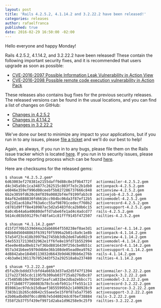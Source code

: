 ```yaml
---
layout: post
title: 'Rails 4.2.5.2, 4.1.14.2 and 3.2.22.2 have been released!'
categories: releases
author: rafaelfranca
published: true
date: 2016-02-29 16:50:00 -02:00
---
```

Hello everyone and happy Monday!

Rails  4.2.5.2, 4.1.14.2, and 3.2.22.2 have been released! These contain the following important security fixes, and it
is recommended that users upgrade as soon as possible:

* [CVE-2016-2097 Possible Information Leak Vulnerability in Action View](https://groups.google.com/d/msg/rubyonrails-security/ddY6HgqB2z4/we0RasMZIAAJ)
* [CVE-2016-2098 Possible remote code execution vulnerability in Action Pack](https://groups.google.com/d/msg/rubyonrails-security/ly-IH-fxr_Q/WLoOhcMZIAAJ)

These releases also contains bug fixes for the previous security releases. The released versions
can be found in the usual locations, and you can find a list of changes on GitHub:

* [Changes in 4.2.5.2](https://github.com/rails/rails/compare/v4.2.5.1...v4.2.5.2)
* [Changes in 4.1.14.2](https://github.com/rails/rails/compare/v4.1.14.1...v4.1.14.2)
* [Changes in 3.2.22.2](https://github.com/rails/rails/compare/v3.2.22.1...v3.2.22.2)

We've done our best to minimize any impact to your applications, but if you run in to any issues, please
[file a ticket](https://github.com/rails/rails/issues/) and we'll do our best to help!

Again, as always, if you run in to any bugs, please file them on the Rails issue tracker which is located [here](https://github.com/rails/rails/issues/).
If you run in to security issues, please follow the reporting process which can be found [here](http://rubyonrails.org/security/).

Here are checksums for the released gems:

```
$ shasum *4.2.5.2.gem*
6d63003ef278381e2155daff9d88c0e3f9b4772f  actionmailer-4.2.5.2.gem
d4c345a50c1ca34877c262515c803f7e3c2b1db0  actionpack-4.2.5.2.gem
e6046e359ef996d08ceebf5b827286737666c848  actionview-4.2.5.2.gem
6b2e3059fd620c84f039a9882bf4ef9199fab3c0  activejob-4.2.5.2.gem
84af62e888830fd6616cc984bc06da3f87ef12b5  activemodel-4.2.5.2.gem
9e22d1ac610a7f63a6cc55af98701cedecf760b2  activerecord-4.2.5.2.gem
c8781d9fff8e410987ac5d2a5483fdca2b0b6c15  activesupport-4.2.5.2.gem
0a0c4b44a6a40680deffd7abe6fe1ad4c4adcd77  rails-4.2.5.2.gem
5614cd03b5912f9cf48fa41c81fff9145f472507  railties-4.2.5.2.gem
```

```
$ shasum *4.1.14.2.gem*
d15f2f70b1539d44a2dab6864f550238ef0ae3d1  actionmailer-4.1.14.2.gem
04bb0456048863f6391f0f5996a2b01c8a9c1e8b  actionpack-4.1.14.2.gem
57a54f23c418b39979a2745bb3db2de67a6d02c9  actionview-4.1.14.2.gem
54e553172130d32962e1ff6fe8e19fd71b552994  activemodel-4.1.14.2.gem
45ee0e48ad0eb17ef36bd8816439f256cbe0b51c  activerecord-4.1.14.2.gem
957a341b6ee5970d4b6e36b108de05ead0ea9762  activesupport-4.1.14.2.gem
4d8842abe184b0113032d6643b9d4639bb6e276b  rails-4.1.14.2.gem
c4b3a0e130117b70524d3f52a292518a8a237480  railties-4.1.14.2.gem
```

```
$ shasum *3.2.22.2.gem*
d5fa20cbddd37cbfd4a665b3d37ad2d5f47f1394  actionmailer-3.2.22.2.gem
127a227365cdc1195fb309ab037f25ab276dbc87  actionpack-3.2.22.2.gem
c754858b10ef01b071eafca831be2dba2ebbcc71  activemodel-3.2.22.2.gem
417f1b087f7166083b78c5cebfb911cffe551c13  activerecord-3.2.22.2.gem
859861ec97dcb15dbaef38555995b2c1490928c9  activeresource-3.2.22.2.gem
7383b11b265cdd642c55aee5e15f0f87a5a77505  activesupport-3.2.22.2.gem
e2b06adbd0df0ccd09b7e5d48024dc076ef38884  rails-3.2.22.2.gem
f358f2b37f5f439ef9971d2aba1d96258e9c25f9  railties-3.2.22.2.gem
```
